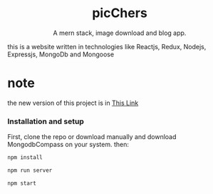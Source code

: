 <div align="center">

  <h1>picChers</h1>
  A mern stack, image download and blog app.
</div>

this is a website written in technologies like Reactjs, Redux, Nodejs, Expressjs, MongoDb and Mongoose

# note
the new version of this project is in [This Link](https://github.com/mahdi1297/image-sharing-website)


### Installation and setup

First, clone the repo or download manually and download MongodbCompass on your system.
then:

```sh
npm install
```

```sh
npm run server
```
```sh
npm start
```
